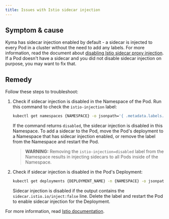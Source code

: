 ```yaml
---
title: Issues with Istio sidecar injection
---
```


## Symptom & cause

Kyma has sidecar injection enabled by default - a sidecar is injected to every Pod in a cluster without the need to add any labels. For more information, read the document about [disabling Istio sidecar proxy injection](../operations/smsh-01-istio-disable-sidecar-injection.md).
If a Pod doesn't have a sidecar and you did not disable sidecar injection on purpose, you may want to fix that.

## Remedy

Follow these steps to troubleshoot:

1. Check if sidecar injection is disabled in the Namespace of the Pod. Run this command to check the `istio-injection` label:

    ```bash
    kubectl get namespaces {NAMESPACE} -o jsonpath='{ .metadata.labels.istio-injection }'
    ```

    If the command returns `disabled`, the sidecar injection is disabled in this Namespace. To add a sidecar to the Pod, move the Pod's deployment to a Namespace that has sidecar injection enabled, or remove the label from the Namespace and restart the Pod.

    >**WARNING:** Removing the `istio-injection=disabled` label from the Namespace results in injecting sidecars to all Pods inside of the Namespace.

2. Check if sidecar injection is disabled in the Pod's Deployment:

    ```bash
    kubectl get deployments {DEPLOYMENT_NAME} -n {NAMESPACE} -o jsonpath='{ .spec.template.metadata.annotations }'
    ```

   Sidecar injection is disabled if the output contains the `sidecar.istio.io/inject:false` line. Delete the label and restart the Pod to enable sidecar injection for the Deployment.

For more information, read [Istio documentation](https://istio.io/docs/ops/common-problems/injection/).
